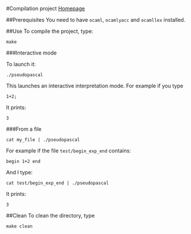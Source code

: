 #Compilation project
[Homepage](http://www.ensiie.fr/~guillaume.burel/compilation/)

##Prerequisites
You need to have `ocaml`, `ocamlyacc` and `ocamllex` installed.

##Use
To compile the project, type:

	make

###Interactive mode

To launch it:
	
	./pseudopascal

This launches an interactive interpretation mode. For example if you type
	
	1+2;

It prints:
	
	3	

###From a file

	cat my_file | ./pseudopascal

For example if the file `test/begin_exp_end` contains:

	begin 1+2 end
	
And I type:
	
	cat test/begin_exp_end | ./pseudopascal
	
It prints:
	
	3
	
##Clean
To clean the directory, type 

	make clean